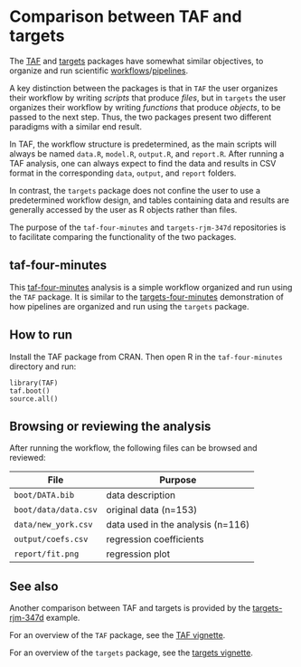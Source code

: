 # Comparison between TAF and targets

The [TAF](https://cran.r-project.org/package=TAF) and [targets](https://cran.r-project.org/package=targets) packages have somewhat similar objectives, to organize and run scientific [workflows](https://cran.r-project.org/web/views/ReproducibleResearch.html#project-workflows)/[pipelines](https://cran.r-project.org/web/views/ReproducibleResearch.html#pipeline-toolkits).

A key distinction between the packages is that in `TAF` the user organizes their workflow by writing *scripts* that produce *files*, but in `targets` the user organizes their workflow by writing *functions* that produce *objects*, to be passed to the next step. Thus, the two packages present two different paradigms with a similar end result.

In TAF, the workflow structure is predetermined, as the main scripts will always be named `data.R`, `model.R`, `output.R`, and `report.R`. After running a TAF analysis, one can always expect to find the data and results in CSV format in the corresponding `data`, `output`, and `report` folders.

In contrast, the `targets` package does not confine the user to use a predetermined workflow design, and tables containing data and results are generally accessed by the user as R objects rather than files.

The purpose of the `taf-four-minutes` and `targets-rjm-347d` repositories is to facilitate comparing the functionality of the two packages.

## taf-four-minutes

This [taf-four-minutes](https://github.com/ices-taf-dev/taf-four-minutes) analysis is a simple workflow organized and run using the `TAF` package. It is similar to the [targets-four-minutes](https://github.com/wlandau/targets-four-minutes) demonstration of how pipelines are organized and run using the `targets` package.

## How to run

Install the TAF package from CRAN. Then open R in the `taf-four-minutes` directory and run:

```
library(TAF)
taf.boot()
source.all()
```

## Browsing or reviewing the analysis

After running the workflow, the following files can be browsed and reviewed:

File                 | Purpose
-------------------- | ---------------------------------
`boot/DATA.bib`      | data description
`boot/data/data.csv` | original data (n=153)
`data/new_york.csv`  | data used in the analysis (n=116)
`output/coefs.csv`   | regression coefficients
`report/fit.png`     | regression plot

## See also

Another comparison between TAF and targets is provided by the [targets-rjm-347d](https://github.com/ices-taf-dev/targets-rjm-347d) example.

For an overview of the `TAF` package, see the [TAF vignette](https://cran.r-project.org/web/packages/TAF/vignettes/TAF.html).

For an overview of the `targets` package, see the [targets vignette](https://cran.r-project.org/web/packages/targets/vignettes/overview.html).
